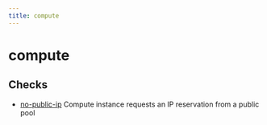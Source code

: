 ```yaml
---
title: compute
---
```


# compute

## Checks


- [no-public-ip](no-public-ip) Compute instance requests an IP reservation from a public pool



